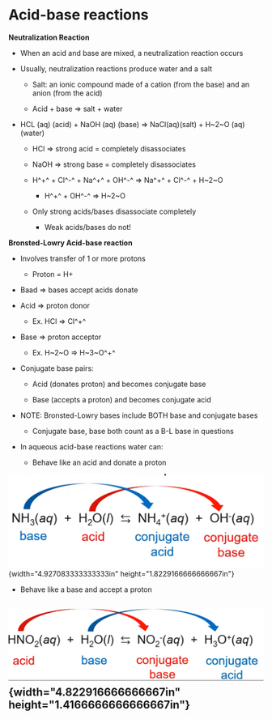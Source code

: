 # Acid-base reactions

**Neutralization Reaction**
-   When an acid and base are mixed, a neutralization reaction occurs
-   Usually, neutralization reactions produce water and a salt

    -   Salt: an ionic compound made of a cation (from the base) and an anion (from the acid)

    -   Acid + base => salt + water
-   HCL (aq) (acid) + NaOH (aq) (base) => NaCl(aq)(salt) + H~2~O (aq)(water)

    -   HCl => strong acid = completely disassociates

    -   NaOH => strong base = completely disassociates

    -   H^+^ + Cl^-^ + Na^+^ + OH^-^ => Na^+^ + Cl^-^ + H~2~O

        -   H^+^ + OH^-^ => H~2~O

    -   Only strong acids/bases disassociate completely

        -   Weak acids/bases do not!

**Bronsted-Lowry Acid-base reaction**
-   Involves transfer of 1 or more protons

    -   Proton = H+
-   Baad => bases accept acids donate
-   Acid => proton donor

    -   Ex. HCl => Cl^+^
-   Base => proton acceptor

    -   Ex. H~2~O => H~3~O^+^
-   Conjugate base pairs:

    -   Acid (donates proton) and becomes conjugate base

    -   Base (accepts a proton) and becomes conjugate acid
-   NOTE: Bronsted-Lowry bases include BOTH base and conjugate bases

    -   Conjugate base, base both count as a B-L base in questions
-   In aqueous acid-base reactions water can:

    -   Behave like an acid and donate a proton

![](../media/Unit-4-Acid-base-reactions-image1.png){width="4.927083333333333in" height="1.8229166666666667in"}
-   Behave like a base and accept a proton

![](../media/Unit-4-Acid-base-reactions-image2.png){width="4.822916666666667in" height="1.4166666666666667in"}
-   


